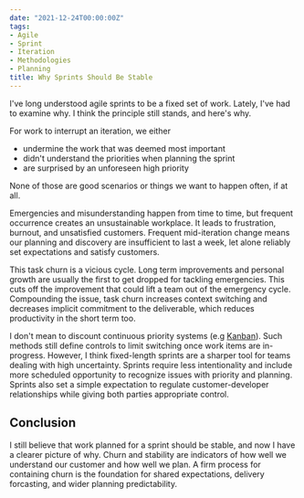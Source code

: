 ```yaml
---
date: "2021-12-24T00:00:00Z"
tags:
- Agile
- Sprint
- Iteration
- Methodologies
- Planning
title: Why Sprints Should Be Stable
---
```


I've long understood agile sprints to be a fixed set of work. Lately, I've had to examine why. I think the principle still stands, and here's why.

For work to interrupt an iteration, we either
- undermine the work that was deemed most important
- didn't understand the priorities when planning the sprint 
- are surprised by an unforeseen high priority

None of those are good scenarios or things we want to happen often, if at all.

Emergencies and misunderstanding happen from time to time, but frequent occurrence creates an unsustainable workplace. It leads to frustration, burnout, and unsatisfied customers. Frequent mid-iteration change means our planning and discovery are insufficient to last a week, let alone reliably set expectations and satisfy customers. 

This task churn is a vicious cycle. Long term improvements and personal growth are usually the first to get dropped for tackling emergencies. This cuts off the improvement that could lift a team out of the emergency cycle. Compounding the issue, task churn increases context switching and decreases implicit commitment to the deliverable, which reduces productivity in the short term too.

I don't mean to discount continuous priority systems (e.g [Kanban](https://docs.microsoft.com/en-us/devops/plan/what-is-kanban)). Such methods still define controls to limit switching once work items are in-progress. However, I think fixed-length sprints are a sharper tool for teams dealing with high uncertainty. Sprints require less intentionality and include more scheduled opportunity to recognize issues with priority and planning. Sprints also set a simple expectation to regulate customer-developer relationships while giving both parties appropriate control.


## Conclusion
I still believe that work planned for a sprint should be stable, and now I have a clearer picture of why. Churn and stability are indicators of how well we understand our customer and how well we plan. A firm process for containing churn is the foundation for shared expectations, delivery forcasting, and wider planning predictability.

